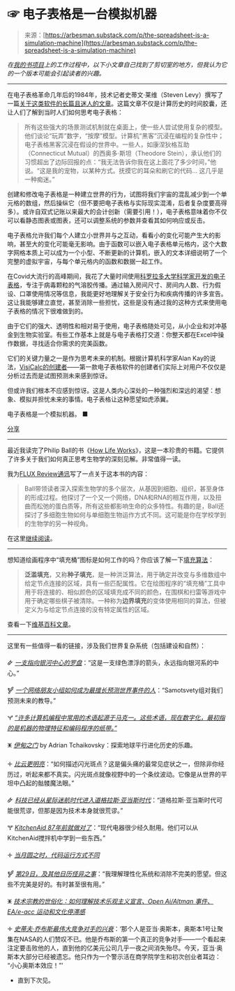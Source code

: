 <!--yml

category: 未分类

date: 2024-05-27 14:51:35

-->

# ☞ 电子表格是一台模拟机器

> 来源：[https://arbesman.substack.com/p/the-spreadsheet-is-a-simulation-machine](https://arbesman.substack.com/p/the-spreadsheet-is-a-simulation-machine)

*在[我的书项目](https://arbesman.substack.com/p/the-magic-of-code)上的工作过程中，以下小文章自己找到了剪切室的地方，但我认为它的一个版本可能会引起读者的兴趣。*

* * *

在电子表格革命几年后的1984年，技术记者史蒂文·莱维（Steven Levy）撰写了一篇[关于这类软件的长篇且迷人的文章](https://www.wired.com/2014/10/a-spreadsheet-way-of-knowledge/)。这篇文章不仅是计算历史的时间胶囊，还让人们了解到当时人们如何思考电子表格：

> 所有这些强大的场景测试机制就在桌面上，使一些人尝试使用复杂的模型。他们谈论“玩弄”数字，“按摩”模型。计算机“黑客”沉浸在编程的复杂性中；电子表格黑客沉浸在假设的世界中。一些人，如康涅狄格互助（Connecticut Mutual）的西奥多·斯坦（Theodore Stein），承认他们的习惯超出了边际回报的点：“我无法告诉你我在这上面花了多少时间，”他说。“这是我的宠物，以某种方式。抚摸它的耳朵和刷它的代码... 这几乎是一种痴迷。”

创建和修改电子表格是一种建立世界的行为，试图将我们宇宙的混乱减少到一个单元格的数组，然后操纵它（但不要把电子表格与实际现实混淆，后者复杂度要高得多）。或许自双式记账以来最大的会计创新（需要引用！），电子表格意味着你不仅可以看静态图表或图表，还可以调整系统的参数并查看其如何响应或反击。

电子表格允许我们每个人建立小世界并与之互动，看看小的变化可能产生大的影响，甚至大的变化可能毫无影响。由于函数可以嵌入电子表格单元格内，这个大数字网格本质上可以成为一个小型、不断更新的计算机，嵌入的文本详细说明了一个完整的虚拟宇宙，与每个单元格内的函数和数据一起工作。

在Covid大流行的高峰期间，我花了大量时间使用[科罗拉多大学科学家开发的电子表格](https://tinyurl.com/covid-estimator)，专注于病毒颗粒的气溶胶传播。通过输入房间尺寸、房间内人数、行为假设、口罩使用情况等信息，我能更好地理解关于安全行为和疾病传播的许多宣告。这让我能够建立直觉，甚至消除一些担忧，这些是没有通过我的这种方式来使用电子表格的情况下很难做到的。

由于它们的强大、透明性和相对易于使用，电子表格随处可见，从小企业和对冲基金到生物实验室。有些工作基本上就是与电子表格打交道：你整天都在Excel中操作数据，寻找适合你需求的完美函数。

它们的关键力量之一是作为思考未来的机制。根据计算机科学家Alan Kay的说法，[VisiCalc的创建者](https://en.wikipedia.org/wiki/VisiCalc)——第一款电子表格软件的创建者们实际上对用户不仅仅是分析过去而是试图预测未来感到惊讶。

但或许我们根本不应感到惊讶。这是人类内心深处的一种强烈和深远的渴望：想象、模拟并担忧未来的事情。电子表格让这种愿望如虎添翼。

电子表格是一个模拟机器。 ■

[分享](https://arbesman.substack.com/p/the-spreadsheet-is-a-simulation-machine?utm_source=substack&utm_medium=email&utm_content=share&action=share)

* * *

最近我读完了Philip Ball的书《[How Life Works](https://www.amazon.com/How-Life-Works-Users-Biology/dp/0226826686)》，这是一本珍贵的书籍。它提供了许多关于我们如何真正思考生物学的深刻见解。非常值得一读。

我为[FLUX Review通讯](https://read.fluxcollective.org/p/the-flux-review-ep-136)写了一点关于这本书的内容：

> Ball带领读者深入探索生物学的多个层次，从基因到细胞、组织，甚至身体的形成过程。他探讨了一个又一个网络，DNA和RNA的相互作用，以及扭曲而松弛的蛋白质等，所有这些都影响生命的众多特性。有趣的是，Ball还探讨了多细胞生物如何与单细胞生物运作方式不同。这可能是你在学校学到的生物学的另一种视角。

在这里[继续阅读](https://read.fluxcollective.org/p/the-flux-review-ep-136)。

* * *

想知道绘画程序中“填充桶”图标是如何工作的吗？你应该了解一下[填充算法](https://en.wikipedia.org/wiki/Flood_fill)：

> **泛滥填充**，又称**种子填充**，是一种洪泛算法，用于确定并改变与多维数组中给定节点连接的区域，具有一些匹配属性。它在绘图程序的“填充桶”工具中用于将连接的、相似颜色的区域填充成不同的颜色，在围棋和扫雷等游戏中用于确定哪些棋子被清除。一种称为**边界填充**的变体使用相同的算法，但被定义为与给定节点连接的没有特定属性的区域。

查看一下[维基百科文章](https://en.wikipedia.org/wiki/Flood_fill)。

* * *

这里有一些值得一看的链接，涉及我们世界复杂系统（包括建设和自然）：

🜸 *[一支指向银河中心的罗盘](https://interconnected.org/home/2024/02/15/galactic-compass)*：“这是一支绿色漂浮的箭头，永远指向银河系的中心。”

🝳 *[一个网络朋友小组如何成为最擅长预测世界事件的人](https://www.vox.com/future-perfect/2024/2/13/24070864/samotsvety-forecasting-superforecasters-tetlock)*：“Samotsvety组对我们预测未来的教导。”

🝤 *[“许多计算机编程中常用的术语起源于马克一。这些术语，现在数字化，最初指的是机器的物理特征和编码程序的纸带。”](https://chsi.harvard.edu/harvard-ibm-mark-1-language)*

🜹 *[伊甸之门](https://www.amazon.com/Doors-Eden-Adrian-Tchaikovsky/dp/0316705802)* by Adrian Tchaikovsky：探索地球平行进化历史的乐趣。

🝊 *[比云更明亮](https://clairelevans.substack.com/p/brighter-than-a-cloud)*：“如何描述闪光斑点？这是偏头痛的最常见症状之一，但除非你经历过，听起来都不真实。闪光斑点就像视野中的一个条纹波动。它像是从世界的平坦中凸起的骷髅魔法眼。”

🜸 *[科技已经从星际迷航时代进入道格拉斯·亚当斯时代](https://interconnected.org/home/2024/02/21/adams)*：“道格拉斯·亚当斯时代可能很荒谬，但那是因为技术本身就很荒谬。”

🝖 *[KitchenAid 87年前就做对了](https://www.theatlantic.com/technology/archive/2024/02/kitchenaid-stand-mixer-durability/677524/)*：“现代电器很少经久耐用。他们可以从KitchenAid搅拌机中学到一些东西。”

🝊 *[当月圆之时，代码运行方式不同](https://www.hanselman.com/blog/the-code-worked-differently-when-the-moon-was-full)*

🝳 *[第29日，及其他日历怪异之事](https://etiennefd.substack.com/p/the-29th-and-other-calendar-quirks)*：“我理解理性化系统和消除不完美的愿望。但这些不完美是好的。有时甚至很有用。”

🜹 *[技术宗教的世俗化：如何理解技术乐观主义宣言、Open Ai/Altman 事件、EA/e-acc 运动和文化停滞感](https://theconvivialsociety.substack.com/p/secularization-comes-for-the-religion)*

🝊 *[史蒂夫·乔布斯最伟大竞争对手的兴衰](https://every.to/the-crazy-ones/the-rise-and-fall-of-steve-jobs-s-greatest-rival)*：‘那个人是亚当·奥斯本，奥斯本1号让聚集在NASA的人们赞叹不已。他是乔布斯的第一个真正的竞争对手——一个看起来注定要击败他的人，直到他的亿美元公司几乎一夜之间消失殆尽。今天，亚当·奥斯本大部分已经被遗忘。他只作为一个警示活在商学院学生和初次创业者耳边： “小心奥斯本效应！”’

-   直到下次见。
